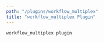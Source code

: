 ```yaml
---
path: "/plugins/workflow_multiplex"
title: "workflow_multiplex Plugin"
---
```

`workflow_multiplex plugin`
